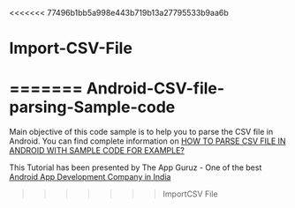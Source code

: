<<<<<<< 77496b1bb5a998e443b719b13a27795533b9aa6b
# Import-CSV-File
=======
Android-CSV-file-parsing-Sample-code
====================================

Main objective of this code sample is to help you to parse the CSV file in Android.
You can find complete information on <a href="http://www.theappguruz.com/blog/parse-csv-file-in-android-example-sample-code">HOW TO PARSE CSV FILE IN ANDROID WITH SAMPLE CODE FOR EXAMPLE?</a>


This Tutorial has been presented by The App Guruz - One of the best <a href="http://www.theappguruz.com/android-app-development/">Android App Development Company in India</a>

>>>>>>> ImportCSV File
